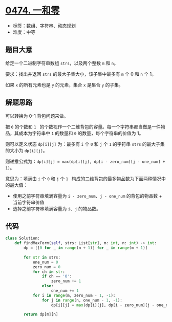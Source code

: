# [0474. 一和零](https://leetcode-cn.com/problems/ones-and-zeroes/)

- 标签：数组、字符串、动态规划
- 难度：中等

## 题目大意

给定一个二进制字符串数组 `strs`，以及两个整数 `m` 和 `n`。

要求：找出并返回 `strs` 的最大子集大小，该子集中最多有 `m` 个 0 和 `n` 个 1。

如果 `x` 的所有元素也是 `y` 的元素，集合 `x` 是集合 `y` 的子集。

## 解题思路

可以转换为 0-1 背包问题来做。

把 `0` 的个数和 `1 ` 的个数视作一个二维背包的容量。每一个字符串都当做是一件物品，其成本为字符串中 `1` 的数量和 `0` 的数量，每个字符串的价值为 1。

则可以定义状态 `dp[i][j]` 为：最多有 `i` 个 `0` 和 `j` 个 `1` 的字符串 `strs` 的最大子集的大小为 `dp[i][j]`。

则递推公式为：`dp[i][j] = max(dp[i][j], dp[i - zero_num][j - one_num] + 1)`。

意思为：填满由 `i` 个 `0` 和 `j` 个 `1 `  构成的二维背包的最多物品数为下面两种情况中的最大值：

- 使用之前字符串填满容量为 `i - zero_num`、`j - one_num` 的背包的物品数 + 当前字符串价值
- 选择之前字符串填满容量为 `i`、`j` 的物品数。

## 代码

```Python
class Solution:
    def findMaxForm(self, strs: List[str], m: int, n: int) -> int:
        dp = [[0 for _ in range(n + 1)] for _ in range(m + 1)]
        
        for str in strs:
            one_num = 0
            zero_num = 0
            for ch in str:
                if ch == '0':
                    zero_num += 1
                else:
                    one_num += 1
            for i in range(m, zero_num - 1, -1):
                for j in range(n, one_num - 1, -1):
                    dp[i][j] = max(dp[i][j], dp[i - zero_num][j - one_num] + 1)

        return dp[m][n]
```

